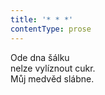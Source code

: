 ```yaml
---
title: '* * *'
contentType: prose
---
```


Ode dna šálku  
nelze vylíznout cukr.  
Můj medvěd slábne.
